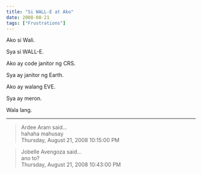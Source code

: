 ```yaml
---
title: "Si WALL-E at Ako"
date: 2008-08-21
tags: ["Frustrations"]
---
```


Ako si Wali.

Sya si WALL-E.

Ako ay code janitor ng CRS.

Sya ay janitor ng Earth.

Ako ay walang EVE.

Sya ay meron.

Wala lang.

---

> Ardee Aram said...  
> hahaha mahusay  
> Thursday, August 21, 2008 10:15:00 PM 

> Jobelle Avengoza said...  
> ano to?  
> Thursday, August 21, 2008 10:43:00 PM 